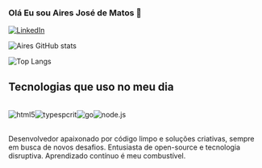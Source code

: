 ### Olá Eu sou Aires José de Matos 👋

[![LinkedIn](https://img.shields.io/badge/LinkedIn-0077B5?style=for-the-badge&logo=linkedin&logoColor=white)](www.linkedin.com/in/aires-jose-matos)

![Aires GitHub stats](https://github-readme-stats.vercel.app/api?username=Aires23Matos&show_icons=true&theme=radical)

![Top Langs](https://github-readme-stats.vercel.app/api/top-langs/?username=aires23matos&size_weight=0.5&count_weight=0.5)
## Tecnologias que uso no meu dia

<div style ='display: inline_block'><br/>
<image align='cenetr' alt ='html5' src ='https://img.shields.io/badge/JavaScript-F7DF1E?style=for-the-badge&logo=javascript&logoColor=black'><image align='cenetr' alt ='typespcrit' src ='https://img.shields.io/badge/TypeScript-007ACC?style=for-the-badge&logo=typescript&logoColor=white'><image align='cenetr' alt ='go' src ='https://img.shields.io/badge/Go-00ADD8?style=for-the-badge&logo=go&logoColor=white'><image align='cenetr' alt ='node.js' src ='https://img.shields.io/badge/Node.js-43853D?style=for-the-badge&logo=node.js&logoColor=white'></div><br/>

Desenvolvedor apaixonado por código limpo e soluções criativas, sempre em busca de novos desafios. Entusiasta de open-source e tecnologia disruptiva. Aprendizado contínuo é meu combustível.
